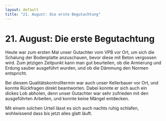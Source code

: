 ```yaml
---
layout: default
title: "21. August: Die erste Begutachtung"
---
```


# 21. August: Die erste Begutachtung

Heute war zum ersten Mal unser Gutachter vom VPB vor Ort, um sich die Schalung der Bodenplatte anzuschauen, bevor diese mit Beton vergossen wird. Zum jetzigen Zeitpunkt kann man gut beurteilen, ob die Armierung und Erdung sauber ausgeführt wurden, und ob die Dämmung den Normen entspricht.

Bei diesem Qualitätskontrolltermin war auch unser Kellerbauer vor Ort, und konnte Rückfragen direkt beantworten. Dabei konnte er sich auch ein dickes Lob abholen, denn unser Gutachter war sehr zufrieden mit den ausgeführten Arbeiten, und konnte keine Mängel entdecken.

Mit einem solchen Urteil lässt es sich auch nachts ruhig schlafen, wohlwissend dass bis jetzt alles glatt läuft.
